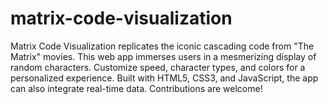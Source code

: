 # matrix-code-visualization
Matrix Code Visualization replicates the iconic cascading code from "The Matrix" movies. This web app immerses users in a mesmerizing display of random characters. Customize speed, character types, and colors for a personalized experience. Built with HTML5, CSS3, and JavaScript, the app can also integrate real-time data. Contributions are welcome!
